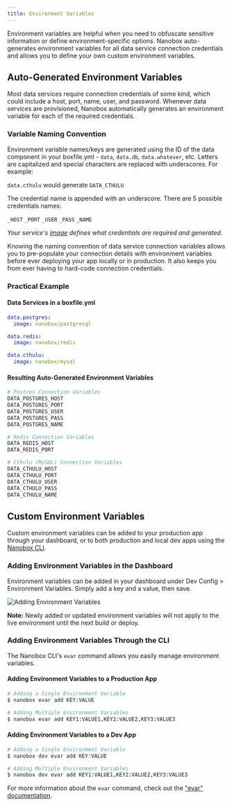 ```yaml
---
title: Environment Variables
---
```


Environment variables are helpful when you need to obfuscate sensitive information or define environment-specific options. Nanobox auto-generates environment variables for all data service connection credentials and allows you to define your own custom environment variables.

## Auto-Generated Environment Variables
Most data services require connection credentials of some kind, which could include a host, port, name, user, and password. Whenever data services are provisioned, Nanobox automatically generates an environment variable for each of the required credentials.

### Variable Naming Convention
Environment variable names/keys are generated using the ID of the data component in your boxfile.yml - `data`, `data.db`, `data.whatever`, etc. Letters are capitalized and special characters are replaced with underscores. For example:

`data.cthulu` would generate `DATA_CTHULU`

The credential name is appended with an underscore. There are 5 possible credentials names:

`_HOST` `_PORT` `_USER` `_PASS` `_NAME`  

*Your service's [image](/engines-images/#images) defines what credentials are required and generated.*

Knowing the naming convention of data service connection variables allows you to pre-populate your connection details with environment variables before ever deploying your app locally or in production. It also keeps you from ever having to hard-code connection credentials.

### Practical Example

#### Data Services in a boxfile.yml
```yaml
data.postgres:
  image: nanobox/postgresql

data.redis:
  image: nanobox/redis

data.cthulu:
  image: nanobox/mysql
```

#### Resulting Auto-Generated Environment Variables
```bash
# Postres Connection Variables
DATA_POSTGRES_HOST
DATA_POSTGRES_PORT
DATA_POSTGRES_USER
DATA_POSTGRES_PASS
DATA_POSTGRES_NAME

# Redis Connection Variables
DATA_REDIS_HOST
DATA_REDIS_PORT

# Cthulu (MySQL) Connection Variables
DATA_CTHULU_HOST
DATA_CTHULU_PORT
DATA_CTHULU_USER
DATA_CTHULU_PASS
DATA_CTHULU_NAME
```

## Custom Environment Variables
Custom environment variables can be added to your production app through your dashboard, or to both production and local dev apps using the [Nanobox CLI](/cli/).

### Adding Environment Variables in the Dashboard
Environment variables can be added in your dashboard under Dev Config > Environment Variables. Simply add a key and a value, then save.

![Adding Environment Variables](/images/evar-add.png)

**Note:** Newly added or updated environment variables will not apply to the live environment until the next build or deploy.

### Adding Environment Variables Through the CLI
The Nanobox CLI's `evar` command allows you easily manage environment variables.

#### Adding Environment Variables to a Production App
```bash
# Adding a Single Environment Variable
$ nanobox evar add KEY:VALUE

# Adding Multiple Environment Variables
$ nanobox evar add KEY1:VALUE1,KEY2:VALUE2,KEY3:VALUE3

```

#### Adding Environment Variables to a Dev App
```bash
# Adding a Single Environment Variable
$ nanobox dev evar add KEY:VALUE

# Adding Multiple Environment Variables
$ nanobox dev evar add KEY1:VALUE1,KEY2:VALUE2,KEY3:VALUE3
```

For more information about the `evar` command, check out the ["evar" documentation](/cli/commands/evar/).
